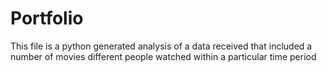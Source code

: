 # Portfolio
This file is a python generated analysis of a data received that included a number of movies different people watched within a particular time period
